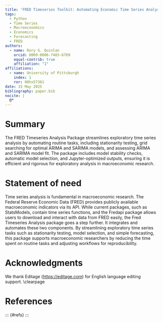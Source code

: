 ```yaml
---
title: 'FRED Timeseries Toolkit: Automating Economic Time Series Analysis and Forecasting in Python'
tags:
  - Python 
  - Time Series
  - Macroeconomics
  - Economics
  - Forecasting
  - FRED
authors:
  - name: Rory G. Quinlan
    orcid: 0009-0006-7483-6769
    equal-contrib: true
    affiliation: "1"
affiliations:
  - name: University of Pittsburgh
    index: 1
    ror: 00hx57361
date: 15 May 2025
bibliography: paper.bib
nocite: |
  @*
---
```



# Summary
The FRED Timeseries Analysis Package streamlines exploratory time series analysis by automating routine tasks, including stationarity testing, grid searching for optimal ARIMA and SARIMA models, and assessing ARIMA and SARIMA model fit. The package includes model stability checks, automatic model selection, and Jupyter-optimized outputs, ensuring it is efficient and rigorous for exploratory analysis in macroeconomic research.

# Statement of need

Time series analysis is fundamental in macroeconomic research. The Federal Reserve Economic Data (FRED) provides publicly available macroeconomic indicators via its API. While current packages, such as StatsModels, contain time series functions, and the Fredapi package allows users to download and interact with data from FRED easily, the Fred Timeseries Analysis package goes a step further. It integrates and automates these two components. By streamlining exploratory time series tasks such as stationarity testing, model selection, and simple forecasting, this package supports macroeconomic researchers by reducing the time spent on routine tasks and adjusting workflows for reproducibility.

# Acknowledgments

We thank Editage (https://editage.com) for English language editing support.
\clearpage

# References
::: {#refs}
:::

